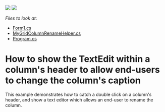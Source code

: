 <!-- default badges list -->
[![](https://img.shields.io/badge/Open_in_DevExpress_Support_Center-FF7200?style=flat-square&logo=DevExpress&logoColor=white)](https://supportcenter.devexpress.com/ticket/details/E1966)
[![](https://img.shields.io/badge/📖_How_to_use_DevExpress_Examples-e9f6fc?style=flat-square)](https://docs.devexpress.com/GeneralInformation/403183)
<!-- default badges end -->
<!-- default file list -->
*Files to look at*:

* [Form1.cs](./CS/WindowsApplication1/Form1.cs)
* [MyGridColumnRenameHelper.cs](./CS/WindowsApplication1/MyGridColumnRenameHelper.cs)
* [Program.cs](./CS/WindowsApplication1/Program.cs)
<!-- default file list end -->
# How to show the TextEdit within a column's header to allow end-users to change the column's caption


<p>This example demonstrates how to catch a double click on a column's header, and show a text editor which allows an end-user to rename the column.</p>

<br/>


